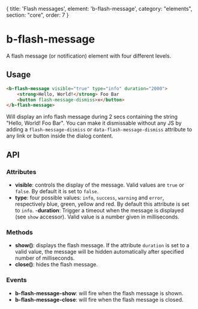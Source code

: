 {
  title: 'Flash messages',
  element: 'b-flash-message',
  category: "elements",
  section: "core",
  order: 7
}

# b-flash-message

A flash message (or notification) element with four different levels.

## Usage

``` html
<b-flash-message visible="true" type="info" duration="2000">
    <strong>Hello, World!</strong> Foo Bar
    <button flash-message-dismiss>x</button>
</b-flash-message>
```

Will display an info flash message during 2 secs containing the string "Hello, World! Foo Bar". You can make it dismissable without any JS by adding a `flash-message-dismiss` or `data-flash-message-dismiss` attribute to any link or button inside the dialog content.

## API

### Attributes
- __visible__: controls the display of the message. Valid values are `true` or `false`. By default it is set to `false`.
- __type__: four possible values: `info`, `success`, `warning` and `error`, respectively blue, green, yellow and red. By default this attribute is set to `info`.
-__duration__: Trigger a timeout when the message is displayed (see `show` accessor). Valid value is a number given in milliseconds.

### Methods
- __show()__: displays the flash message. If the attribute `duration` is set to a valid value, the message will be hidden automatically after specified number of milliseconds.
- __close()__: hides the flash message.

### Events
- __b-flash-message-show__: will fire when the flash message is shown.
- __b-flash-message-close__: will fire when the flash message is closed.